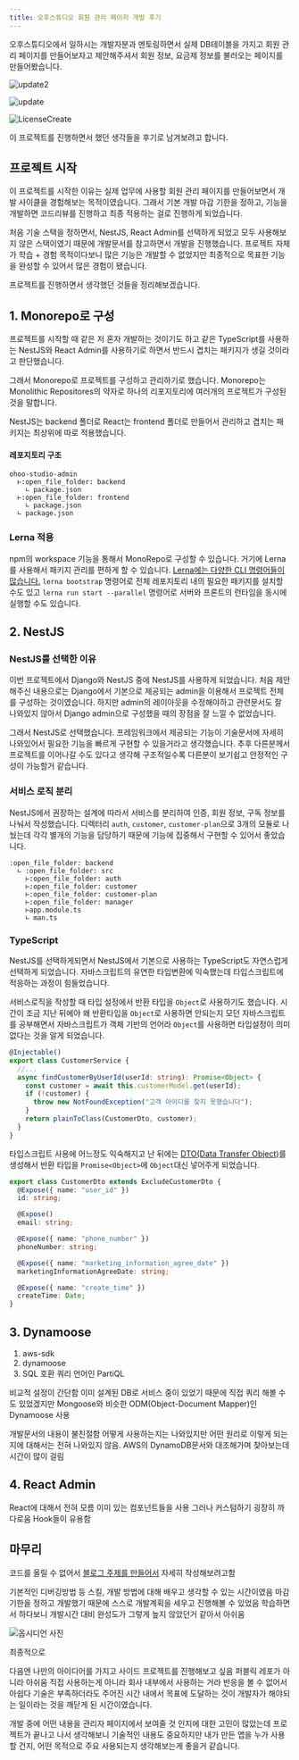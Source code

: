 ```yaml
---
title: 오후스튜디오 회원 관리 페이지 개발 후기
---
```


오후스튜디오에서 일하시는 개발자분과 멘토링하면서 실제 DB테이블을 가지고 회원 관리 페이지를 만들어보자고 제안해주셔서 회원 정보, 요금제 정보를 불러오는 페이지를 만들어봤습니다.

![update2](https://github.com/Zamoca42/TIL/assets/96982072/138d0dd1-61e5-4df2-bea5-a8b8b4e695cd)

![update](https://github.com/Zamoca42/TIL/assets/96982072/00721299-eb1d-43d0-b223-6faecb7cacd7)

![LicenseCreate](https://github.com/Zamoca42/TIL/assets/96982072/61c750ad-4760-41e2-9dc6-1ff1a8d51f31)

이 프로젝트를 진행하면서 했던 생각들을 후기로 남겨보려고 합니다.

## 프로젝트 시작

이 프로젝트를 시작한 이유는 실제 업무에 사용할 회원 관리 페이지를 만들어보면서 개발 사이클을 경험해보는 목적이였습니다. 그래서 기본 개발 마감 기한을 정하고, 기능을 개발하면 코드리뷰를 진행하고 최종 적용하는 걸로 진행하게 되었습니다.

처음 기술 스택을 정하면서, NestJS, React Admin를 선택하게 되었고 모두 사용해보지 않은 스택이였기 때문에 개발문서를 참고하면서 개발을 진행했습니다. 프로젝트 자체가 학습 + 경험 목적이다보니 많은 기능은 개발할 수 없었지만 최종적으로 목표한 기능을 완성할 수 있어서 많은 경험이 됐습니다.

프로젝트를 진행하면서 생각했던 것들을 정리해보겠습니다.

## 1. Monorepo로 구성

프로젝트를 시작할 때 같은 저 혼자 개발하는 것이기도 하고 같은 TypeScript를 사용하는 NestJS와 React Admin를 사용하기로 하면서 반드시 겹치는 패키지가 생길 것이라고 판단했습니다.

그래서 Monorepo로 프로젝트를 구성하고 관리하기로 했습니다. Monorepo는 Monolithic Repositores의 약자로 하나의 리포지토리에 여러개의 프로젝트가 구성된 것을 말합니다.

NestJS는 backend 폴더로 React는 frontend 폴더로 만들어서 관리하고 겹치는 패키지는 최상위에 따로 적용했습니다.

#### 레포지토리 구조

```
ohoo-studio-admin
  ⊢:open_file_folder: backend
    ∟ package.json
  ⊢:open_file_folder: frontend
    ∟ package.json
  ∟ package.json
```

### Lerna 적용

npm의 workspace 기능을 통해서 MonoRepo로 구성할 수 있습니다. 거기에 Lerna를 사용해서 패키지 관리를 편하게 할 수 있습니다. 
[Lerna에는 다양한 CLI 명령어들이 많습니다.](https://lerna.js.org/docs/api-reference/commands)
`lerna bootstrap` 명령어로 전체 레포지토리 내의 필요한 패키지를 설치할 수도 있고
`lerna run start --parallel` 명령어로 서버와 프론트의 런타임을 동시에 실행할 수도 있습니다.

## 2. NestJS

### NestJS를 선택한 이유

이번 프로젝트에서 Django와 NestJS 중에 NestJS를 사용하게 되었습니다. 처음 제안해주신 내용으로는 Django에서 기본으로 제공되는 admin을 이용해서 프로젝트 전체를 구성하는 것이였습니다.
하지만 admin의 레이아웃을 수정해야하고 관련문서도 잘 나와있지 않아서 Django admin으로 구성했을 때의 장점을 잘 느낄 수 없었습니다.

그래서 NestJS로 선택했습니다. 프레임워크에서 제공되는 기능이 기술문서에 자세히 나와있어서 필요한 기능을 빠르게 구현할 수 있을거라고 생각했습니다.
추후 다른분께서 프로젝트를 이어나갈 수도 있다고 생각해 구조적일수록 다른분이 보기쉽고 안정적인 구성이 가능할거 같습니다.

### 서비스 로직 분리

NestJS에서 권장하는 설계에 따라서 서비스를 분리하여 인증, 회원 정보, 구독 정보를 나눠서 작성했습니다.
디렉터리 `auth`, `customer`, `customer-plan`으로 3개의 모듈로 나눴는데 각각 별개의 기능을 담당하기 때문에 기능에 집중해서 구현할 수 있어서 좋았습니다.

```
:open_file_folder: backend
  ∟ :open_file_folder: src
    ⊢:open_file_folder: auth
    ⊢:open_file_folder: customer
    ⊢:open_file_folder: customer-plan
    ⊢:open_file_folder: manager
    ⊢app.module.ts
    ∟ man.ts
```

### TypeScript

NestJS를 선택하게되면서 NestJS에서 기본으로 사용하는 TypeScript도 자연스럽게 선택하게 되었습니다.
자바스크립트의 유연한 타입변환에 익숙했는데 타입스크립트에 적응하는 과정이 힘들었습니다.

서비스로직을 작성할 때 타입 설정에서 반환 타입을 `Object`로 사용하기도 했습니다.
시간이 조금 지난 뒤에야 왜 반환타입을 `Object`로 사용하면 안되는지 모던 자바스크립트를 공부해면서 자바스크립트가 객체 기반의 언어라 `Object`를 사용하면 타입설정이 의미 없다는 것을 알게 되었습니다. 

```ts
@Injectable()
export class CustomerService {
  //...
  async findCustomerByUserId(userId: string): Promise<Object> {
    const customer = await this.customerModel.get(userId);
    if (!customer) {
      throw new NotFoundException("고객 아이디를 찾지 못했습니다");
    }
    return plainToClass(CustomerDto, customer);
  }
}
```

타입스크립트 사용에 어느정도 익숙해지고 난 뒤에는 [DTO(Data Transfer Object)](../../js-ts/nest-js/dto.md)를 생성해서
반환 타입을 `Promise<Object>`에 `Object`대신 넣어주게 되었습니다.

```ts
export class CustomerDto extends ExcludeCustomerDto {
  @Expose({ name: "user_id" })
  id: string;

  @Expose()
  email: string;

  @Expose({ name: "phone_number" })
  phoneNumber: string;

  @Expose({ name: "marketing_information_agree_date" })
  marketingInformationAgreeDate: string;

  @Expose({ name: "create_time" })
  createTime: Date;
}
```

## 3. Dynamoose

1. aws-sdk
2. dynamoose
3. SQL 호환 쿼리 언어인 PartiQL

비교적 설정이 간단함
이미 설계된 DB로 서비스 중이 있었기 때문에 직접 쿼리 해볼 수도 있었겠지만
Mongoose와 비슷한 ODM(Object-Document Mapper)인 Dynamoose 사용

개발문서의 내용이 불친절함 어떻게 사용하는지는 나와있지만 어떤 원리로 이렇게 되는지에 대해서는 전혀 나와있지 않음.
AWS의 DynamoDB문서와 대조해가며 찾아보는데 시간이 많이 걸림

## 4. React Admin

React에 대해서 전혀 모름
이미 있는 컴포넌트들을 사용
그러나 커스텀하기 굉장히 까다로움
Hook들이 유용함

## 마무리

코드를 올릴 수 없어서 [블로그 주제를 만들어서](../../js-ts/nest-js/) 자세히 작성해보려고함

기본적인 디버깅방법 등 스킬, 개발 방법에 대해 배우고 생각할 수 있는 시간이였음
마감기한을 정하고 개발했기 때문에 스스로 개발계획을 세우고 진행해볼 수 있었음
학습하면서 하다보니 개발시간 대비 완성도가 그렇게 높지 않았던거 같아서 아쉬움

![옵시디언 사진]()

최종적으로 

다음엔 나만의 아이디어를 가지고 사이드 프로젝트를 진행해보고 싶음
퍼블릭 레포가 아니라 아쉬움
직접 사용하는게 아니라 회사 내부에서 사용하는 거라 반응을 볼 수 없어서 아쉽다
기술은 부족하더라도 주어진 시간 내에서 목표에 도달하는 것이 개발자가 해야되는 일이라는 것을 깨닫게 된 시간이였습니다.

개발 중에 어떤 내용을 관리자 페이지에서 보여줄 것 인지에 대한 고민이 많았는데 프로젝트가 끝나고 나서 생각해보니 기술적인 내용도 중요하지만 내가 만든 앱을 누가 사용할 건지, 어떤 목적으로 주요 사용되는지 생각해보는게 좋을거 같습니다.
